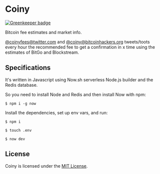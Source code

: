 # Coiny

[![Greenkeeper badge](https://badges.greenkeeper.io/astrolince/coiny.svg)](https://greenkeeper.io/)

Bitcoin fee estimates and market info.

[@coinyfees@twitter.com](https://twitter.com/coinyfees) and [@coiny@bitcoinhackers.org](https://bitcoinhackers.org/@coiny) tweets/toots every hour the recommended fee to get a confirmation in x time using the estimates of BitGo and Blockstream.

## Specifications

It's written in Javascript using Now.sh serverless Node.js builder and the Redis database.

So you need to install Node and Redis and then install Now with npm:

`$ npm i -g now`

Install the dependencies, set up env vars, and run:

`$ npm i`

`$ touch .env`

`$ now dev`

## License

Coiny is licensed under the [MIT License](https://github.com/astrolince/coiny/blob/master/LICENSE).

